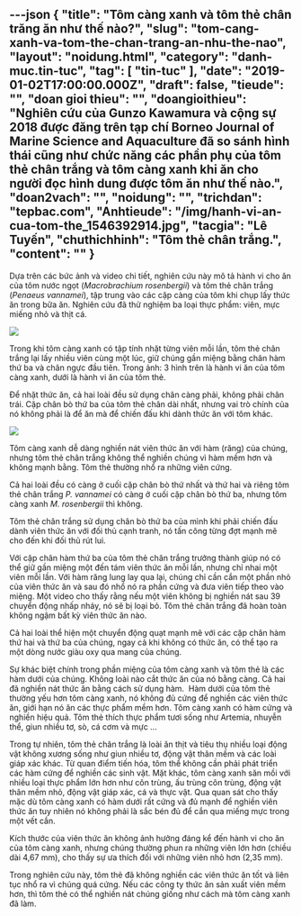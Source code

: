 ---json
{
    "title": "Tôm càng xanh và tôm thẻ chân trăng ăn như thế nào?",
    "slug": "tom-cang-xanh-va-tom-the-chan-trang-an-nhu-the-nao",
    "layout": "noidung.html",
    "category": "danh-muc.tin-tuc",
    "tag": [
        "tin-tuc"
    ],
    "date": "2019-01-02T17:00:00.000Z",
    "draft": false,
    "tieude": "",
    "doan gioi thieu": "",
    "doangioithieu": "Nghiên cứu của Gunzo Kawamura và cộng sự 2018 được đăng trên tạp chí Borneo Journal of Marine Science and Aquaculture đã so sánh hình thái cũng như chức năng các phần phụ của tôm thẻ chân trắng và tôm càng xanh khi ăn cho người đọc hình dung được tôm ăn như thế nào.",
    "doan2vach": "",
    "noidung": "",
    "trichdan": "tepbac.com",
    "Anhtieude": "/img/hanh-vi-an-cua-tom-the_1546392914.jpg",
    "tacgia": "Lê Tuyến",
    "chuthichhinh": "Tôm thẻ chân trắng.",
    "__content__": ""
}
---
<p>Dựa tr&ecirc;n c&aacute;c bức ảnh v&agrave; video chi tiết, nghi&ecirc;n cứu n&agrave;y m&ocirc; tả h&agrave;nh vi cho ăn của t&ocirc;m nước ngọt (<em>Macrobrachium rosenbergii</em>) v&agrave; t&ocirc;m thẻ ch&acirc;n trắng (<em>Penaeus vannamei</em>), tập trung v&agrave;o c&aacute;c cặp c&agrave;ng của t&ocirc;m khi chụp lấy thức ăn trong bữa ăn.&nbsp;Nghi&ecirc;n cứu đ&atilde; thử nghiệm ba loại thực phẩm: vi&ecirc;n, mực miếng nhỏ v&agrave; thịt c&aacute;.</p>

<p><img src="https://tepbac.com/upload/images/2019/01/tom-cang-xanh-tom-the-an_1546392324.jpg" /></p>

<p>Trong khi t&ocirc;m c&agrave;ng xanh c&oacute; tập t&iacute;nh nhặt từng vi&ecirc;n mỗi lần, t&ocirc;m thẻ ch&acirc;n trắng lại lấy nhiều vi&ecirc;n c&ugrave;ng một l&uacute;c, giữ ch&uacute;ng gần miệng bằng ch&acirc;n h&agrave;m thứ ba v&agrave; ch&acirc;n ngực đầu ti&ecirc;n. Trong ảnh: 3 h&igrave;nh tr&ecirc;n l&agrave; h&agrave;nh vi ăn của t&ocirc;m c&agrave;ng xanh, dưới l&agrave; h&agrave;nh vi ăn của t&ocirc;m thẻ.</p>

<p>Để nhặt thức ăn, cả hai lo&agrave;i đều sử dụng ch&acirc;n c&agrave;ng phải, kh&ocirc;ng phải ch&acirc;n tr&aacute;i. Cặp ch&acirc;n b&ograve; thứ ba của t&ocirc;m thẻ ch&acirc;n d&agrave;i nhất, nhưng vai tr&ograve; ch&iacute;nh của n&oacute; kh&ocirc;ng phải l&agrave; để ăn m&agrave; để chiến đấu khi d&agrave;nh thức ăn với t&ocirc;m kh&aacute;c.&nbsp;</p>

<p><img src="https://tepbac.com/upload/images/2019/01/tom-an-nhu-the-nao_1546392349.jpg" /></p>

<p>T&ocirc;m c&agrave;ng xanh dễ d&agrave;ng nghiền n&aacute;t vi&ecirc;n thức ăn với h&agrave;m (răng) của ch&uacute;ng, nhưng t&ocirc;m thẻ ch&acirc;n trắng kh&ocirc;ng thể nghiền ch&uacute;ng v&igrave; h&agrave;m mềm hơn v&agrave; kh&ocirc;ng mạnh bằng. T&ocirc;m thẻ thường nhổ ra những vi&ecirc;n cứng.</p>

<p>Cả hai lo&agrave;i đều c&oacute; c&agrave;ng ở cuối cặp ch&acirc;n b&ograve; thứ nhất v&agrave; thứ hai v&agrave; ri&ecirc;ng t&ocirc;m thẻ ch&acirc;n trắng&nbsp;<em>P. vannamei</em>&nbsp;c&oacute; c&agrave;ng ở cuối cặp ch&acirc;n b&ograve; thứ ba, nhưng t&ocirc;m c&agrave;ng xanh&nbsp;<em>M. rosenbergii</em>&nbsp;th&igrave; kh&ocirc;ng.</p>

<p>T&ocirc;m thẻ ch&acirc;n trắng sử dụng ch&acirc;n b&ograve; thứ ba của m&igrave;nh khi phải chiến đấu d&agrave;nh vi&ecirc;n thức ăn với đối thủ cạnh tranh, n&oacute; tấn c&ocirc;ng từng đợt mạnh mẽ cho đến khi đối thủ r&uacute;t lui.</p>

<p>Với cặp ch&acirc;n h&agrave;m thứ ba của t&ocirc;m thẻ ch&acirc;n trắng trưởng th&agrave;nh gi&uacute;p n&oacute; c&oacute; thể giữ gần miệng một đến t&aacute;m vi&ecirc;n thức ăn mỗi lần, nhưng chỉ nhai một vi&ecirc;n mỗi lần. Với h&agrave;m răng lung lay qua lại, ch&uacute;ng chỉ cần cắn một phần nhỏ của vi&ecirc;n thức ăn v&agrave; sau đ&oacute; nhổ n&oacute; ra phần cứng v&agrave; đưa vi&ecirc;n tiếp theo v&agrave;o miệng. Một video cho thấy rằng nếu một vi&ecirc;n kh&ocirc;ng bị nghiền n&aacute;t sau 39 chuyển động nhấp nh&aacute;y, n&oacute; sẽ bị loại bỏ. T&ocirc;m thẻ ch&acirc;n trắng đ&atilde; ho&agrave;n to&agrave;n kh&ocirc;ng ngậm bất kỳ vi&ecirc;n thức ăn n&agrave;o.</p>

<p>Cả hai lo&agrave;i thể hiện một chuyển động quạt mạnh mẽ với c&aacute;c cặp ch&acirc;n h&agrave;m thứ hai v&agrave; thứ ba của ch&uacute;ng, ngay cả khi kh&ocirc;ng c&oacute; thức ăn, c&oacute; thể tạo ra một d&ograve;ng nước gi&agrave;u oxy qua mang của ch&uacute;ng.</p>

<p>Sự kh&aacute;c biệt ch&iacute;nh trong phần miệng của t&ocirc;m c&agrave;ng xanh v&agrave; t&ocirc;m thẻ l&agrave; c&aacute;c h&agrave;m dưới của ch&uacute;ng. Kh&ocirc;ng lo&agrave;i n&agrave;o cắt thức ăn của n&oacute; bằng c&agrave;ng. Cả hai đ&atilde; nghiền n&aacute;t thức ăn bằng c&aacute;ch sử dụng h&agrave;m.&nbsp; H&agrave;m dưới của t&ocirc;m thẻ thường yếu hơn t&ocirc;m c&agrave;ng xanh, n&oacute; kh&ocirc;ng đủ cứng để nghiền c&aacute;c vi&ecirc;n thức ăn, giới hạn n&oacute; ăn c&aacute;c thực phẩm mềm hơn. T&ocirc;m c&agrave;ng xanh c&oacute; h&agrave;m cứng v&agrave; nghiền hiệu quả. T&ocirc;m thẻ th&iacute;ch thực phẩm tươi sống như Artemia, nhuyễn thể, giun nhiều tơ, s&ograve;, c&aacute; cơm v&agrave; mực &hellip;</p>

<p>Trong tự nhi&ecirc;n, t&ocirc;m thẻ ch&acirc;n trắng l&agrave; lo&agrave;i ăn thịt v&agrave; ti&ecirc;u thụ nhiều loại động vật kh&ocirc;ng xương sống như giun nhiều tơ, động vật th&acirc;n mềm v&agrave; c&aacute;c lo&agrave;i gi&aacute;p x&aacute;c kh&aacute;c. Từ quan điểm tiến h&oacute;a, t&ocirc;m thể kh&ocirc;ng cần phải ph&aacute;t triển c&aacute;c h&agrave;m cứng để nghiền c&aacute;c sinh vật. Mặt kh&aacute;c, t&ocirc;m c&agrave;ng xanh săn mồi với nhiều loại thực phẩm lớn hơn như c&ocirc;n tr&ugrave;ng, ấu tr&ugrave;ng c&ocirc;n tr&ugrave;ng, động vật th&acirc;n mềm nhỏ, động vật gi&aacute;p x&aacute;c, c&aacute; v&agrave; thực vật. Qua quan s&aacute;t cho thấy mặc d&ugrave; t&ocirc;m c&agrave;ng xanh c&oacute; h&agrave;m dưới rất cứng v&agrave; đủ mạnh để nghiền vi&ecirc;n thức ăn tuy nhi&ecirc;n n&oacute; kh&ocirc;ng phải l&agrave; sắc b&eacute;n đủ để cắn qua miếng mực trong một vết cắn.</p>

<p>K&iacute;ch thước của vi&ecirc;n thức ăn kh&ocirc;ng ảnh hưởng đ&aacute;ng kể đến h&agrave;nh vi cho ăn của t&ocirc;m c&agrave;ng xanh, nhưng ch&uacute;ng thường phun ra những vi&ecirc;n lớn hơn (chiều d&agrave;i 4,67 mm), cho thấy sự ưa th&iacute;ch đối với những vi&ecirc;n nhỏ hơn (2,35 mm).</p>

<p>Trong nghi&ecirc;n cứu n&agrave;y, t&ocirc;m thẻ đ&atilde; kh&ocirc;ng nghiền c&aacute;c vi&ecirc;n thức ăn tốt v&agrave; li&ecirc;n tục nhổ ra v&igrave; ch&uacute;ng qu&aacute; cứng. Nếu c&aacute;c c&ocirc;ng ty thức ăn sản xuất vi&ecirc;n mềm hơn, th&igrave; t&ocirc;m thẻ c&oacute; thể nghiền n&aacute;t ch&uacute;ng giống như c&aacute;ch m&agrave; t&ocirc;m c&agrave;ng xanh đ&atilde; l&agrave;m.</p>
